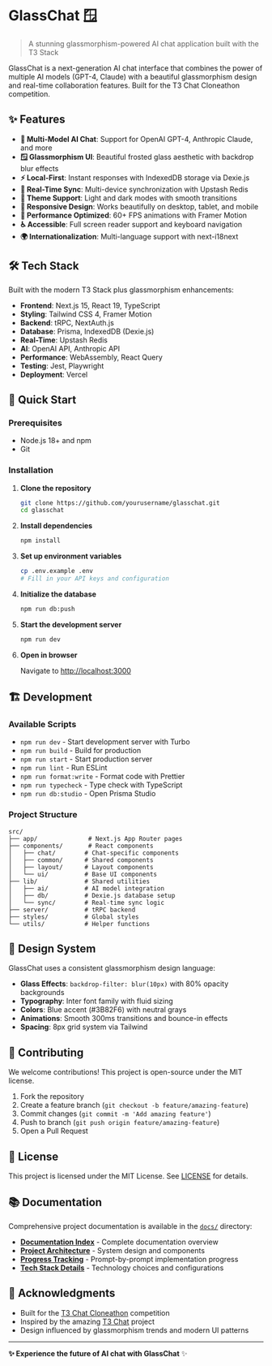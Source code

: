 # GlassChat 🪟

> A stunning glassmorphism-powered AI chat application built with the T3 Stack

GlassChat is a next-generation AI chat interface that combines the power of multiple AI models (GPT-4, Claude) with a beautiful glassmorphism design and real-time collaboration features. Built for the T3 Chat Cloneathon competition.

## ✨ Features

- **🤖 Multi-Model AI Chat**: Support for OpenAI GPT-4, Anthropic Claude, and more
- **🪟 Glassmorphism UI**: Beautiful frosted glass aesthetic with backdrop blur effects
- **⚡ Local-First**: Instant responses with IndexedDB storage via Dexie.js
- **🔄 Real-Time Sync**: Multi-device synchronization with Upstash Redis
- **🎨 Theme Support**: Light and dark modes with smooth transitions
- **📱 Responsive Design**: Works beautifully on desktop, tablet, and mobile
- **🚀 Performance Optimized**: 60+ FPS animations with Framer Motion
- **♿ Accessible**: Full screen reader support and keyboard navigation
- **🌍 Internationalization**: Multi-language support with next-i18next

## 🛠️ Tech Stack

Built with the modern T3 Stack plus glassmorphism enhancements:

- **Frontend**: Next.js 15, React 19, TypeScript
- **Styling**: Tailwind CSS 4, Framer Motion
- **Backend**: tRPC, NextAuth.js
- **Database**: Prisma, IndexedDB (Dexie.js)
- **Real-Time**: Upstash Redis
- **AI**: OpenAI API, Anthropic API
- **Performance**: WebAssembly, React Query
- **Testing**: Jest, Playwright
- **Deployment**: Vercel

## 🚀 Quick Start

### Prerequisites

- Node.js 18+ and npm
- Git

### Installation

1. **Clone the repository**
   ```bash
   git clone https://github.com/yourusername/glasschat.git
   cd glasschat
   ```

2. **Install dependencies**
   ```bash
   npm install
   ```

3. **Set up environment variables**
   ```bash
   cp .env.example .env
   # Fill in your API keys and configuration
   ```

4. **Initialize the database**
   ```bash
   npm run db:push
   ```

5. **Start the development server**
   ```bash
   npm run dev
   ```

6. **Open in browser**
   
   Navigate to [http://localhost:3000](http://localhost:3000)

## 🏗️ Development

### Available Scripts

- `npm run dev` - Start development server with Turbo
- `npm run build` - Build for production
- `npm run start` - Start production server
- `npm run lint` - Run ESLint
- `npm run format:write` - Format code with Prettier
- `npm run typecheck` - Type check with TypeScript
- `npm run db:studio` - Open Prisma Studio

### Project Structure

```
src/
├── app/              # Next.js App Router pages
├── components/       # React components
│   ├── chat/        # Chat-specific components
│   ├── common/      # Shared components
│   ├── layout/      # Layout components
│   └── ui/          # Base UI components
├── lib/             # Shared utilities
│   ├── ai/          # AI model integration
│   ├── db/          # Dexie.js database setup
│   └── sync/        # Real-time sync logic
├── server/          # tRPC backend
├── styles/          # Global styles
└── utils/           # Helper functions
```

## 🎨 Design System

GlassChat uses a consistent glassmorphism design language:

- **Glass Effects**: `backdrop-filter: blur(10px)` with 80% opacity backgrounds
- **Typography**: Inter font family with fluid sizing
- **Colors**: Blue accent (#3B82F6) with neutral grays
- **Animations**: Smooth 300ms transitions and bounce-in effects
- **Spacing**: 8px grid system via Tailwind

## 🤝 Contributing

We welcome contributions! This project is open-source under the MIT license.

1. Fork the repository
2. Create a feature branch (`git checkout -b feature/amazing-feature`)
3. Commit changes (`git commit -m 'Add amazing feature'`)
4. Push to branch (`git push origin feature/amazing-feature`)
5. Open a Pull Request

## 📄 License

This project is licensed under the MIT License. See [LICENSE](LICENSE) for details.

## 📚 Documentation

Comprehensive project documentation is available in the [`docs/`](docs/) directory:

- **[Documentation Index](docs/README.md)** - Complete documentation overview
- **[Project Architecture](docs/project/ARCHITECTURE.md)** - System design and components
- **[Progress Tracking](docs/progress/)** - Prompt-by-prompt implementation progress
- **[Tech Stack Details](docs/project/TECH_STACK.md)** - Technology choices and configurations

## 🙏 Acknowledgments

- Built for the [T3 Chat Cloneathon](https://example.com) competition
- Inspired by the amazing [T3 Chat](https://github.com/example) project
- Design influenced by glassmorphism trends and modern UI patterns

---

**✨ Experience the future of AI chat with GlassChat** ✨
